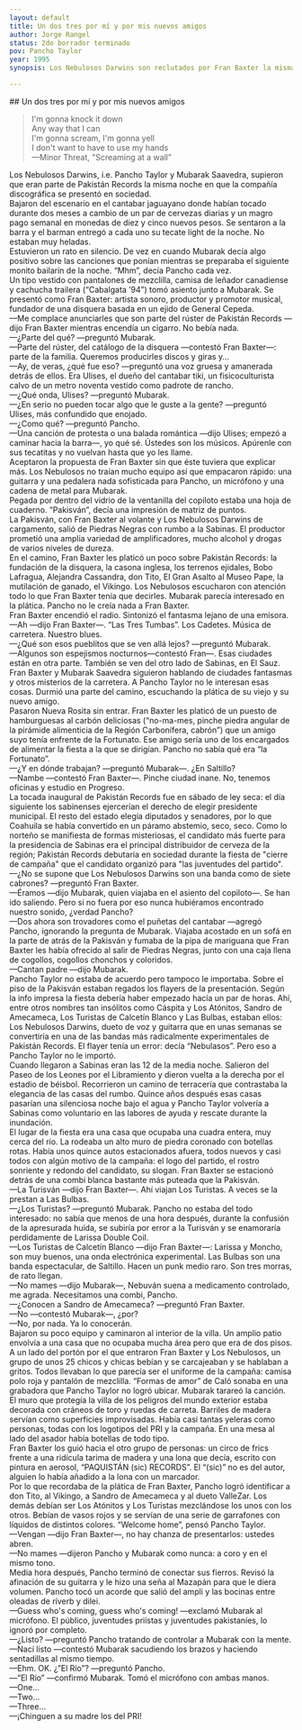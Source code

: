 ```yaml
---
layout: default
title: Un dos tres por mí y por mis nuevos amigos
author: Jorge Rangel
status: 2do borrador terminado
pov: Pancho Taylor
year: 1995
synopsis: Los Nebulosos Darwins son reclutados por Fran Baxter la misma noche en que Pakistán Records es presentada en sociedad, durante la fiesta de cierre de campaña de las juventudes príistas sabinenses. Los Nebulosos crashean la fiesta de forma inesperada.

---
```


## Un dos tres por mí y por mis nuevos amigos

> I'm gonna knock it down  
> Any way that I can  
> I'm gonna scream, I'm gonna yell  
> I don't want to have to use my hands  
> —Minor Threat, "Screaming at a wall”  

Los Nebulosos Darwins, i.e. Pancho Taylor y Mubarak Saavedra, supieron que eran parte de Pakistán Records la misma noche en que la compañía discográfica se presentó en sociedad.  
Bajaron del escenario en el cantabar jaguayano donde habían tocado durante dos meses a cambio de un par de cervezas diarias y un magro pago semanal en monedas de diez y cinco nuevos pesos. Se sentaron a la barra y el barman entregó a cada uno su tecate light de la noche. No estaban muy heladas.  
Estuvieron un rato en silencio. De vez en cuando Mubarak decía algo positivo sobre las canciones que ponían mientras se preparaba el siguiente monito bailarín de la noche. “Mhm”, decía Pancho cada vez.  
Un tipo vestido con pantalones de mezclilla, camisa de leñador canadiense y cachucha trailera (“Cabalgata ’94”) tomó asiento junto a Mubarak. Se presentó como Fran Baxter: artista sonoro, productor y promotor musical, fundador de una disquera basada en un ejido de General Cepeda.  
—Me complace anunciarles que son parte del rúster de Pakistán Records —dijo Fran Baxter mientras encendía un cigarro. No bebía nada.  
—¿Parte del qué? —preguntó Mubarak.  
—Parte del rúster, del catálogo de la disquera —contestó Fran Baxter—: parte de la familia. Queremos producirles discos y giras y…  
—Ay, de veras, ¿qué fue eso? —preguntó una voz gruesa y amanerada detrás de ellos. Era Ulises, el dueño del cantabar tiki, un fisicoculturista calvo de un metro noventa vestido como padrote de rancho.  
—¿Qué onda, Ulises? —preguntó Mubarak.  
—¿En serio no pueden tocar algo que le guste a la gente? —preguntó Ulises, más confundido que enojado.  
—¿Como qué? —preguntó Pancho.  
—Una canción de protesta o una balada romántica —dijo Ulises; empezó a caminar hacia la barra—, yo qué sé. Ústedes son los músicos. Apúrenle con sus tecatitas y no vuelvan hasta que yo les llame.  
Aceptaron la propuesta de Fran Baxter sin que éste tuviera que explicar más. Los Nebulosos no traían mucho equipo así que empacaron rápido: una guitarra y una pedalera nada sofisticada para Pancho, un micrófono y una cadena de metal para Mubarak.  
Pegada por dentro del vidrio de la ventanilla del copiloto estaba una hoja de cuaderno. “Pakisván”, decía una impresión de matriz de puntos.  
La Pakisván, con Fran Baxter al volante y Los Nebulosos Darwins de cargamento, salió de Piedras Negras con rumbo a la Sabinas. El productor prometió una amplia variedad de amplificadores, mucho alcohol y drogas de varios niveles de dureza.  
En el camino, Fran Baxter les platicó un poco sobre Pakistán Records: la fundación de la disquera, la casona inglesa, los terrenos ejidales, Bobo Lafragua, Alejandra Cassandra, don Tito, El Gran Asalto al Museo Pape, la mutilación de ganado, el Vikingo. Los Nebulosos escucharon con atención todo lo que Fran Baxter tenía que decirles. Mubarak parecía interesado en la plática. Pancho no le creía nada a Fran Baxter.  
Fran Baxter encendió el radio. Sintonizó el fantasma lejano de una emisora.  
—Ah —dijo Fran Baxter—. “Las Tres Tumbas”. Los Cadetes. Música de carretera. Nuestro blues.  
—¿Qué son esos pueblitos que se ven allá lejos? —preguntó Mubarak.  
—Algunos son espejismos nocturnos—contestó Fran—. Esas ciudades están en otra parte. También se ven del otro lado de Sabinas, en El Sauz.  
Fran Baxter y Mubarak Saavedra siguieron hablando de ciudades fantasmas y otros misterios de la carretera. A Pancho Taylor no le interesan esas cosas. Durmió una parte del camino, escuchando la plática de su viejo y su nuevo amigo.  
Pasaron Nueva Rosita sin entrar. Fran Baxter les platicó de un puesto de hamburguesas al carbón deliciosas (“no-ma-mes, pinche piedra angular de la pirámide alimenticia de la Región Carbonífera, cabrón”) que un amigo suyo tenía enfrente de la Fortunato. Ese amigo sería uno de los encargados de alimentar la fiesta a la que se dirigían. Pancho no sabía qué era “la Fortunato”.   
—¿Y en dónde trabajan? —preguntó Mubarak—. ¿En Saltillo?  
—Nambe —contestó Fran Baxter—. Pinche ciudad inane. No, tenemos oficinas y estudio en Progreso.  
La tocada inaugural de Pakistán Records fue en sábado de ley seca: el día siguiente los sabinenses ejercerían el derecho de elegir presidente municipal. El resto del estado elegía diputados y senadores, por lo que Coahuila se había convertido en un páramo abstemio, seco, seco. Como lo norteño se manifiesta de formas misteriosas, el candidato más fuerte para la presidencia de Sabinas era el principal distribuidor de cerveza de la región; Pakistán Records debutaría en sociedad durante la fiesta de "cierre de campaña" que el candidato organizó para "las juventudes del partido".  
—¿No se supone que Los Nebulosos Darwins son una banda como de siete cabrones? —preguntó Fran Baxter.  
—Éramos —dijo Mubarak, quien viajaba en el asiento del copiloto—. Se han ido saliendo. Pero si no fuera por eso nunca hubiéramos encontrado nuestro sonido, ¿verdad Pancho?  
—Dos ahora son trovadores como el puñetas del cantabar —agregó Pancho, ignorando la pregunta de Mubarak. Viajaba acostado en un sofá en la parte de atrás de la Pakisván y fumaba de la pipa de mariguana que Fran Baxter les había ofrecido al salir de Piedras Negras, junto con una caja llena de cogollos, cogollos chonchos y coloridos.  
—Cantan padre —dijo Mubarak.  
Pancho Taylor no estaba de acuerdo pero tampoco le importaba. Sobre el piso de la Pakisván estaban regados los flayers de la presentación. Según la info impresa la fiesta debería haber empezado hacía un par de horas. Ahí, entre otros nombres tan insólitos como Cáspita y Los Atónitos, Sandro de Amecameca, Los Turistas de Calcetín Blanco y Las Bulbas, estaban ellos: Los Nebulosos Darwins, dueto de voz y guitarra que en unas semanas se convertiría en una de las bandas más radicalmente experimentales de Pakistán Records. El flayer tenía un error: decía “Nebulasos”. Pero eso a Pancho Taylor no le importó.  
Cuando llegaron a Sabinas eran las 12 de la media noche. Salieron del Paseo de los Leones por el Libramiento y dieron vuelta a la derecha por el estadio de béisbol. Recorrieron un camino de terracería que contrastaba la elegancia de las casas del rumbo. Quince años después esas casas pasarían una silenciosa noche bajo el agua y Pancho Taylor volvería a Sabinas como voluntario en las labores de ayuda y rescate durante la inundación.  
El lugar de la fiesta era una casa que ocupaba una cuadra entera, muy cerca del río. La rodeaba un alto muro de piedra coronado con botellas rotas. Había unos quince autos estacionados afuera, todos nuevos y casi todos con algún motivo de la campaña: el logo del partido, el rostro sonriente y redondo del candidato, su slogan. Fran Baxter se estacionó detrás de una combi blanca bastante más puteada que la Pakisván.  
—La Turisván —dijo Fran Baxter—. Ahí viajan Los Turistas. A veces se la prestan a Las Bulbas.  
—¿Los Turistas? —preguntó Mubarak. Pancho no estaba del todo interesado: no sabía que menos de una hora después, durante la confusión de la apresurada huída, se subiría por error a la Turisván y se enamoraría perdidamente de Larissa Double Coil.  
—Los Turistas de Calcetín Blanco —dijo Fran Baxter—: Larissa y Moncho, son muy buenos, una onda electrónica experimental. Las Bulbas son una banda espectacular, de Saltillo. Hacen un punk medio raro. Son tres morras, de rato llegan.  
—No mames —dijo Mubarak—, Nebuván suena a medicamento controlado, me agrada. Necesitamos una combi, Pancho.  
—¿Conocen a Sandro de Amecameca? —preguntó Fran Baxter.  
—No —contestó Mubarak—, ¿por?  
—No, por nada. Ya lo conocerán.  
Bajaron su poco equipo y caminaron al interior de la villa. Un amplio patio envolvía a una casa que no ocupaba mucha área pero que era de dos pisos. A un lado del portón por el que entraron Fran Baxter y Los Nebulosos, un grupo de unos 25 chicos y chicas bebían y se carcajeaban y se hablaban a gritos. Todos llevaban lo que parecía ser el uniforme de la campaña: camisa polo roja y pantalón de mezclilla. “Formas de amor” de Caló sonaba en una grabadora que Pancho Taylor no logró ubicar. Mubarak tarareó la canción.  
El muro que protegía la villa de los peligros del mundo exterior estaba decorada con cráneos de toro y ruedas de carreta. Barriles de madera servían como superficies improvisadas. Había casi tantas yeleras como personas, todas con los logotipos del PRI y la campaña. En una mesa al lado del asador había botellas de todo tipo.  
Fran Baxter los guió hacia el otro grupo de personas: un circo de frics frente a una ridícula tarima de madera y una lona que decía, escrito con pintura en aerosol, “PAQUISTÁN (sic) RECORDS”. El “(sic)” no es del autor, alguien lo había añadido a la lona con un marcador.  
Por lo que recordaba de la plática de Fran Baxter, Pancho logró identificar a don Tito, al Vikingo, a Sandro de Amecameca y al dueto ValleZar. Los demás debían ser Los Atónitos y Los Turistas mezclándose los unos con los otros. Bebían de vasos rojos y se servían de una serie de garrafones con líquidos de distintos colores. “Welcome home”, pensó Pancho Taylor.  
—Vengan —dijo Fran Baxter—, no hay chanza de presentarlos: ustedes abren.  
—No mames —dijeron Pancho y Mubarak como nunca: a coro y en el mismo tono.  
Media hora después, Pancho terminó de conectar sus fierros. Revisó la afinación de su guitarra y le hizo una seña al Mazapán para que le diera volumen. Pancho tocó un acorde que salió del ampli y las bocinas entre oleadas de ríverb y dilei.  
—Guess who's coming, guess who's coming! —exclamó Mubarak al micrófono. El público, juventudes priístas y juventudes pakistaníes, lo ignoró por completo.  
—¿Listo? —preguntó Pancho tratando de controlar a Mubarak con la mente.  
—Nací listo —contestó Mubarak sacudiendo los brazos y haciendo sentadillas al mismo tiempo.  
—Ehm. OK. ¿”El Río”? —preguntó Pancho.  
—“El Río” —confirmó Mubarak. Tomó el micrófono con ambas manos.  
—One…  
—Two…  
—Three…  
—¡Chinguen a su madre los del PRI!  
